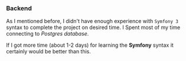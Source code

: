 ### Backend
As I mentioned before, I didn't have enough experience with `Symfony 3` syntax to complete 
the project on desired time.
I Spent most of my time connecting to *Postgres database*.


If I got more time (about 1-2 days) for learning the **Symfony** syntax it certainly would be 
better than this.